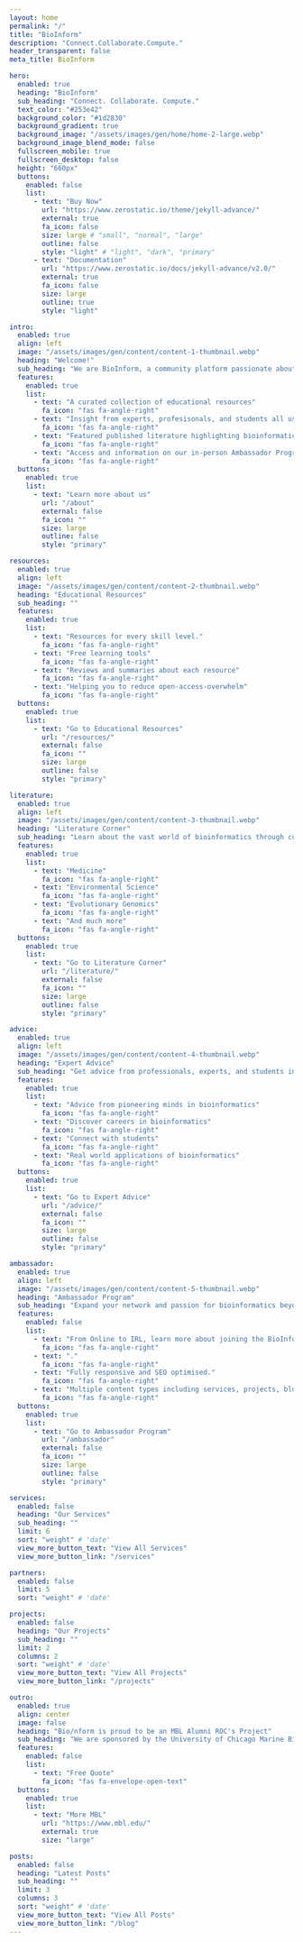 ```yaml
---
layout: home
permalink: "/"
title: "BioInform"
description: "Connect.Collaborate.Compute."
header_transparent: false
meta_title: BioInform

hero:
  enabled: true
  heading: "BioInform"
  sub_heading: "Connect. Collaborate. Compute."
  text_color: "#253e42"
  background_color: "#1d2830"
  background_gradient: true
  background_image: "/assets/images/gen/home/home-2-large.webp"
  background_image_blend_mode: false
  fullscreen_mobile: true
  fullscreen_desktop: false
  height: "660px"
  buttons:
    enabled: false
    list:
      - text: "Buy Now"
        url: "https://www.zerostatic.io/theme/jekyll-advance/"
        external: true
        fa_icon: false
        size: large # "small", "normal", "large"
        outline: false
        style: "light" # "light", "dark", "primary"
      - text: "Documentation"
        url: "https://www.zerostatic.io/docs/jekyll-advance/v2.0/"
        external: true
        fa_icon: false
        size: large
        outline: true
        style: "light"

intro:
  enabled: true
  align: left
  image: "/assets/images/gen/content/content-1-thumbnail.webp"
  heading: "Welcome!"
  sub_heading: "We are BioInform, a community platform passionate about interdisciplinary collaboration and and promoting STEM education through the lens of bioinformatics. Our website features:"
  features:
    enabled: true
    list:
      - text: "A curated collection of educational resources"
        fa_icon: "fas fa-angle-right"
      - text: "Insight from experts, profesisonals, and students all using bioinformatics in their careers."
        fa_icon: "fas fa-angle-right"
      - text: "Featured published literature highlighting bioinformatics across scientific fields"
        fa_icon: "fas fa-angle-right"
      - text: "Access and information on our in-person Ambassador Program"
        fa_icon: "fas fa-angle-right"
  buttons:
    enabled: true
    list:
      - text: "Learn more about us"
        url: "/about"
        external: false
        fa_icon: ""
        size: large
        outline: false
        style: "primary"

resources:
  enabled: true
  align: left
  image: "/assets/images/gen/content/content-2-thumbnail.webp"
  heading: "Educational Resources"
  sub_heading: ""
  features:
    enabled: true
    list:
      - text: "Resources for every skill level."
        fa_icon: "fas fa-angle-right"
      - text: "Free learning tools"
        fa_icon: "fas fa-angle-right"
      - text: "Reviews and summaries about each resource"
        fa_icon: "fas fa-angle-right"
      - text: "Helping you to reduce open-access-overwhelm"
        fa_icon: "fas fa-angle-right"
  buttons:
    enabled: true
    list:
      - text: "Go to Educational Resources"
        url: "/resources/"
        external: false
        fa_icon: ""
        size: large
        outline: false
        style: "primary"

literature:
  enabled: true
  align: left
  image: "/assets/images/gen/content/content-3-thumbnail.webp"
  heading: "Literature Corner"
  sub_heading: "Learn about the vast world of bioinformatics through curated literature selection covering:"
  features:
    enabled: true
    list:
      - text: "Medicine"
        fa_icon: "fas fa-angle-right"
      - text: "Environmental Science"
        fa_icon: "fas fa-angle-right"
      - text: "Evolutionary Genomics"
        fa_icon: "fas fa-angle-right"
      - text: "And much more"
        fa_icon: "fas fa-angle-right"
  buttons:
    enabled: true
    list:
      - text: "Go to Literature Corner"
        url: "/literature/"
        external: false
        fa_icon: ""
        size: large
        outline: false
        style: "primary"

advice:
  enabled: true
  align: left
  image: "/assets/images/gen/content/content-4-thumbnail.webp"
  heading: "Expert Advice"
  sub_heading: "Get advice from professionals, experts, and students in the field of bioinformatics."
  features:
    enabled: true
    list:
      - text: "Advice from pioneering minds in bioinformatics"
        fa_icon: "fas fa-angle-right"
      - text: "Discover careers in bioinformatics"
        fa_icon: "fas fa-angle-right"
      - text: "Connect with students"
        fa_icon: "fas fa-angle-right"
      - text: "Real world applications of bioinformatics"
        fa_icon: "fas fa-angle-right"
  buttons:
    enabled: true
    list:
      - text: "Go to Expert Advice"
        url: "/advice/"
        external: false
        fa_icon: ""
        size: large
        outline: false
        style: "primary"

ambassador:
  enabled: true
  align: left
  image: "/assets/images/gen/content/content-5-thumbnail.webp"
  heading: "Ambassador Program"
  sub_heading: "Expand your network and passion for bioinformatics beyond the website and connect with local institutions"
  features:
    enabled: false
    list:
      - text: "From Online to IRL, learn more about joining the BioInform Ambassador program"
        fa_icon: "fas fa-angle-right"
      - text: "."
        fa_icon: "fas fa-angle-right"
      - text: "Fully responsive and SEO optimised."
        fa_icon: "fas fa-angle-right"
      - text: "Multiple content types including services, projects, blog and more."
        fa_icon: "fas fa-angle-right"
  buttons:
    enabled: true
    list:
      - text: "Go to Ambassador Program"
        url: "/ambassador"
        external: false
        fa_icon: ""
        size: large
        outline: false
        style: "primary"

services:
  enabled: false
  heading: "Our Services"
  sub_heading: ""
  limit: 6
  sort: "weight" # 'date'
  view_more_button_text: "View All Services"
  view_more_button_link: "/services"

partners:
  enabled: false
  limit: 5
  sort: "weight" # 'date'

projects:
  enabled: false
  heading: "Our Projects"
  sub_heading: ""
  limit: 2
  columns: 2
  sort: "weight" # 'date'
  view_more_button_text: "View All Projects"
  view_more_button_link: "/projects"

outro:
  enabled: true
  align: center
  image: false
  heading: "Bio/nform is proud to be an MBL Alumni ROC's Project" 
  sub_heading: "We are sponsored by the University of Chicago Marine Biological Laboratory's Alumni ROC's Award. BioInform's mission is to extend the collaborative environment of the MBL to the global community."
  features:
    enabled: false
    list:
      - text: "Free Quote"
        fa_icon: "fas fa-envelope-open-text"
  buttons:
    enabled: true
    list:
      - text: "More MBL"
        url: "https://www.mbl.edu/"
        external: true
        size: "large"

posts:
  enabled: false
  heading: "Latest Posts"
  sub_heading: ""
  limit: 3
  columns: 3
  sort: "weight" # 'date'
  view_more_button_text: "View All Posts"
  view_more_button_link: "/blog"
---
```

